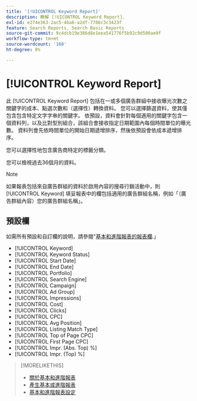 ```yaml
---
title: '[!UICONTROL Keyword Report]'
description: 瞭解 [!UICONTROL Keyword Report].
exl-id: e274e363-2ac5-4ba6-a2df-7786c3c3423f
feature: Search Reports, Search Basic Reports
source-git-commit: 9c4dcb19e386d8e1eea541776f5b92c9d500ae9f
workflow-type: tm+mt
source-wordcount: '168'
ht-degree: 0%

---
```


# [!UICONTROL Keyword Report]

此 [!UICONTROL Keyword Report] 包括在一或多個廣告群組中接收曝光次數之關鍵字的成本、點選次數和（選擇性）轉換資料。 您可以選擇篩選資料，使其僅包含包含特定文字字串的關鍵字。 依預設，資料會針對每個適用的關鍵字包含一個資料列，以及比對型別組合，該組合會接收指定日期範圍內每個時間單位的曝光數。 資料列會先依時間單位的開始日期遞增排序，然後依預設會依成本遞增排序。

您可以選擇性地包含廣告商特定的標籤分類。

您可以檢視過去36個月的資料。

>[!NOTE]
>
>如果報表包括來自廣告群組的資料於啟用內容的搜尋行銷活動中，則 [!UICONTROL Keyword] 填妥報表中的欄包括適用的廣告群組名稱，例如「（廣告群組內容）您的廣告群組名稱」。

## 預設欄

如需所有預設和自訂欄的說明，請參閱&quot;[基本和進階報表的報表欄](basic-advanced-report-columns.md).」

* [!UICONTROL Keyword]
* [!UICONTROL Keyword Status]
* [!UICONTROL Start Date]
* [!UICONTROL End Date]
* [!UICONTROL Portfolio]
* [!UICONTROL Search Engine]
* [!UICONTROL Campaign]
* [!UICONTROL Ad Group]
* [!UICONTROL Impressions]
* [!UICONTROL Cost]
* [!UICONTROL Clicks]
* [!UICONTROL CPC]
* [!UICONTROL Avg Position]
* [!UICONTROL Listing Match Type]
* [!UICONTROL Top of Page CPC]
* [!UICONTROL First Page CPC]
* [!UICONTROL Impr. (Abs. Top) %]
* [!UICONTROL Impr. (Top) %]

>[!MORELIKETHIS]
>
>* [關於基本和進階報表](basic-advanced-report-about.md)
>* [產生基本或進階報表](basic-advanced-report-generate.md)
>* [基本和進階報表設定](basic-advanced-report-settings.md)
